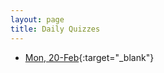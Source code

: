 ```yaml
---
layout: page
title: Daily Quizzes
---
```

<!--
-->

* [Mon, 20-Feb](https://goo.gl/forms/HrgHatsHscZQyoqR2){:target="_blank"}
